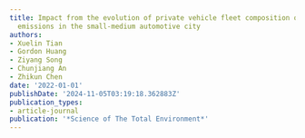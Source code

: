 ```yaml
---
title: Impact from the evolution of private vehicle fleet composition on traffic related
  emissions in the small-medium automotive city
authors:
- Xuelin Tian
- Gordon Huang
- Ziyang Song
- Chunjiang An
- Zhikun Chen
date: '2022-01-01'
publishDate: '2024-11-05T03:19:18.362883Z'
publication_types:
- article-journal
publication: '*Science of The Total Environment*'
---
```

